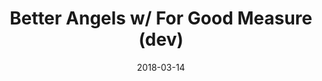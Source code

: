 ---
date_str: '03.2018'
date: 2018-03-14
group_id: 4
layout: post
render: true
title: Better Angels w/ For Good Measure (dev)
isSelectedWork: 0
---